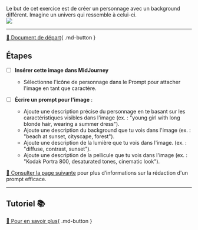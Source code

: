 <style>.md-footer{display:none;}</style>
Le but de cet exercice est de créer un personnage avec un background différent. Imagine un univers qui ressemble à celui-ci.   
<img src="../assets/image/03_rosie_detective.png">
***

[📁 Document de départ](../assets/image/02_rosie.png){ .md-button }   <br>

## Étapes

- [ ] **Insérer cette image dans MidJourney** 
   - Sélectionne l'icône de personnage dans le Prompt pour attacher l'image en tant que caractère.

- [ ] **Écrire un prompt pour l'image** :
   - Ajoute une description précise du personnage en te basant sur les caractéristiques visibles dans l'image (ex. : "young girl with long blonde hair, wearing a summer dress").  
   - Ajoute une description du background que tu vois dans l'image (ex. : "beach at sunset, cityscape, forest").
   - Ajoute une description de la lumière que tu vois dans l'image. (ex. : "diffuse, contrast, sunset").
   - Ajoute une description de la pellicule que tu vois dans l'image (ex. : "Kodak Portra 800, desaturated tones, cinematic look").

[📖 Consulter la page suivante](../ai/prompt.md) pour plus d’informations sur la rédaction d'un prompt efficace.<br>

***

## Tutoriel 📚

[📖 Pour en savoir plus](https://cmontmorency365-my.sharepoint.com/:v:/g/personal/flpilote_cmontmorency_qc_ca/EZwnDl9Wwe9GsCbtAYRbas8B9Ho2tVB0m_eGaWyx1-GRBA?nav=eyJyZWZlcnJhbEluZm8iOnsicmVmZXJyYWxBcHAiOiJPbmVEcml2ZUZvckJ1c2luZXNzIiwicmVmZXJyYWxBcHBQbGF0Zm9ybSI6IldlYiIsInJlZmVycmFsTW9kZSI6InZpZXciLCJyZWZlcnJhbFZpZXciOiJNeUZpbGVzTGlua0NvcHkifX0&e=grtPVC){ .md-button }   <br>
